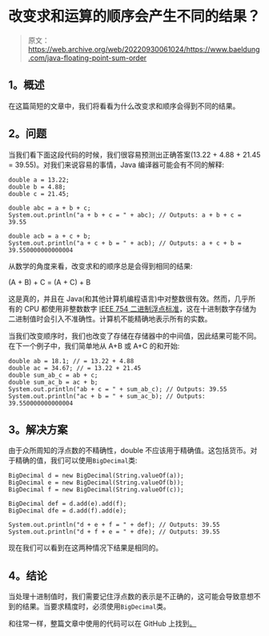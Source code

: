 # 改变求和运算的顺序会产生不同的结果？

> 原文：<https://web.archive.org/web/20220930061024/https://www.baeldung.com/java-floating-point-sum-order>

## **1。概述**

在这篇简短的文章中，我们将看看为什么改变求和顺序会得到不同的结果。

## **2。问题**

当我们看下面这段代码的时候，我们很容易预测出正确答案(13.22 + 4.88 + 21.45 = 39.55)。对我们来说容易的事情，Java 编译器可能会有不同的解释:

```
double a = 13.22;
double b = 4.88;
double c = 21.45;

double abc = a + b + c;
System.out.println("a + b + c = " + abc); // Outputs: a + b + c = 39.55

double acb = a + c + b;
System.out.println("a + c + b = " + acb); // Outputs: a + c + b = 39.550000000000004 
```

从数学的角度来看，改变求和的顺序总是会得到相同的结果:

(A + B) + C = (A + C) + B

这是真的，并且在 Java(和其他计算机编程语言)中对整数很有效。然而，几乎所有的 CPU 都使用非整数数字 [IEEE 754 二进制浮点标准](https://web.archive.org/web/20221126215908/https://en.wikipedia.org/wiki/IEEE_floating_point)，这在十进制数字存储为二进制值时会引入不准确性。计算机不能精确地表示所有的实数。

当我们改变顺序时，我们也改变了存储在存储器中的中间值，因此结果可能不同。在下一个例子中，我们简单地从 A+B 或 A+C 的和开始:

```
double ab = 18.1; // = 13.22 + 4.88
double ac = 34.67; // = 13.22 + 21.45
double sum_ab_c = ab + c;
double sum_ac_b = ac + b;
System.out.println("ab + c = " + sum_ab_c); // Outputs: 39.55
System.out.println("ac + b = " + sum_ac_b); // Outputs: 39.550000000000004 
```

## **3。解决方案**

由于众所周知的浮点数的不精确性，double 不应该用于精确值。这包括货币。对于精确的值，我们可以使用`BigDecimal`类:

```
BigDecimal d = new BigDecimal(String.valueOf(a));
BigDecimal e = new BigDecimal(String.valueOf(b));
BigDecimal f = new BigDecimal(String.valueOf(c));

BigDecimal def = d.add(e).add(f);
BigDecimal dfe = d.add(f).add(e);

System.out.println("d + e + f = " + def); // Outputs: 39.55
System.out.println("d + f + e = " + dfe); // Outputs: 39.55 
```

现在我们可以看到在这两种情况下结果是相同的。

## **4。结论**

当处理十进制值时，我们需要记住浮点数的表示是不正确的，这可能会导致意想不到的结果。当要求精度时，必须使用`BigDecimal`类。

和往常一样，整篇文章中使用的代码可以在 GitHub 上找到[。](https://web.archive.org/web/20221126215908/https://github.com/eugenp/tutorials/tree/master/core-java-modules/core-java-numbers)